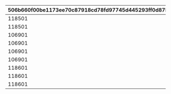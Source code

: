 |506b660f00be1173ee70c87918cd78fd97745d445293ff0d87b8a6cd7468da70|1ce39375da0132565759f988e16f0d1abf4a808c68748baa73ea32207ef35dd3|68a79a71d4f9526a61323b05c2e7cf4363528de88cc50536c75f11dc089be9aa|034769a521c7a5a3e0db9b221627408338351537b1812296c4836a67696c8716|63446a17a533c85d1faf8dce13855a914e42ab72741753d25f01f1be916c9bfc|05aa4036430a5f077587388b4a28ff57f5a38f2760e59ad570e2c7e0899a2c07|
| --- | --- | --- | --- | --- | --- |
|118501|5|3000|-1|1|1185011|
|118501|3|500000000|94000|2|1185012|
|106901|5|3000|-1|1|21069011|
|106901|3|500000000|94000|2|21069012|
|106901|1|0|118501|3|21069013|
|106901|2|0|2015009|4|21069014|
|118601|5|3000|-1|1|31186011|
|118601|3|500000000|94000|2|31186012|
|118601|2|0|4001004|3|31186013|